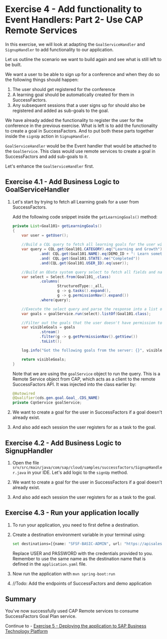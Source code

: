 # Exercise 4 - Add functionality to Event Handlers: Part 2- Use CAP Remote Services

In this exercise, we will look at adapting the `GoalServiceHandler` and `SignupHandler` to add functionality to our application.

Let us outline the scenario we want to build again and see what is still left to be built. 

We want a user to be able to sign up for a conference and when they do so the following things should happen:
1. The user should get registered for the conference
2. A learning goal should be automatically created for them in SuccessFactors.
3. Any subsequent sessions that a user signs up for should also be registered and added as sub-goals to the goal.

We have already added the functionality to register the user for the conference in the previous exercise.
What is left is to add the functionality to create a goal in SuccessFactors.
And to put both these parts together inside the `signUp` action in `SignupHandler`.

`GoalServiceHandler` would be the Event handler that would be attached to the `GoalService`. 
This class would use remote services to create a goal in SuccessFactors and add sub-goals to it. 

Let's enhance the `GoalServiceHandler` first.

## Exercise 4.1 - Add Business Logic to GoalServiceHandler

1. Let's start by trying to fetch all Learning goals for a user from SuccessFactors. 
   
   Add the following code snippet inside the `getLearningGoals()`  method:
    ```java
    private List<Goal101> getLearningGoals()
    {
        var user = getUser();
        
        //Build a CQL query to fetch all learning goals for the user with a specific name. This would be used as a where clause in our final query
        var query = CQL.get(Goal101.CATEGORY).eq("Learning and Growth")
                .and( CQL.get(Goal101.NAME).eq(DEMO_ID + ": Learn something at TechEd 2023"))
                .and( CQL.get(Goal101.STATE).ne("Completed"))
                .and(CQL.get(Goal101.USER_ID).eq(user));

        //Build an OData system query select to fetch all fields and navigation properties tasks and permissionNav with the above query as a where clause
        var select = Select.from(Goal101_.class)
                .columns(
                        StructuredType::_all,
                        g -> g.tasks().expand(),
                        g -> g.permissionNav().expand())
                .where(query);

        //Execute the select query and parse the response into a list of Goal101 objects
        var goals = goalService.run(select).listOf(Goal101.class);

        //Filter out the goals that the user doesn't have permission to view
        var visibleGoals = goals
                .stream()
                .filter(g -> g.getPermissionNav().getView())
                .toList();

        log.info("Got the following goals from the server: {}", visibleGoals);

        return visibleGoals;
    }
    ```
    Note that we are using the `goalService` object to run the query. This is a Remote Service object from CAP, which acts as a client to the remote SuccessFactors API.
    It was injected into the class earlier by:
    ```java
    @Autowired
    @Qualifier(cds.gen.goal.Goal_.CDS_NAME)
    private CqnService goalService;
    ```
2. We want to create a goal for the user in SuccessFactors if a goal doesn't already exist.

3. And also add each session the user registers for as a task to the goal.

## Exercise 4.2 - Add Business Logic to SignupHandler

1. Open the file `srv/src/main/java/com/sap/cloud/samples/successfactors/SignupHandler.java` in your IDE. Let's add logic to the `signUp` method.

2. We want to create a goal for the user in SuccessFactors if a goal doesn't already exist. 

3. And also add each session the user registers for as a task to the goal.


## Exercise 4.3 - Run your application locally

1. To run your application, you need to first define a destination.

2. Create a destination environment variable in your terminal using:
    ```bash
    set destinations=[{name: "SFSF-BASIC-ADMIN", url: "https://apisalesdemo8.successfactors.com", "username": "USER", "password": "PASSWORD"}]
    ```
    Replace USER and PASSWORD with the credentials provided to you. 
    Remember to use the same name as the destination name that is defined in the `application.yaml` file.

3. Now run the application with `mvn spring-boot:run`

4. //Todo: Add the endpoints of SuccessFactors and demo application

## Summary

You've now successfully used CAP Remote services to consume SuccessFactors Goal Plan service. 

Continue to - [Exercise 5 - Deploying the application to SAP Business Technology Platform](../ex5/README.md)


